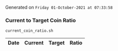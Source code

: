 Generated on `Friday 01-October-2021 at 07:33:58`

### Current to Target Coin Ratio
`current_coin_ratio.sh`

Date|Current|Target|Ratio
---|---|---|---
